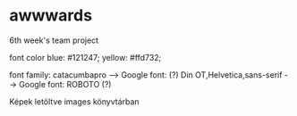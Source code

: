 # awwwards
6th week's team project

font color  blue:   #121247;
            yellow: #ffd732;

font family:        catacumbapro                    --> Google font:  (?)
                    Din OT,Helvetica,sans-serif     --> Google font: ROBOTO (?)

Képek letöltve images könyvtárban

